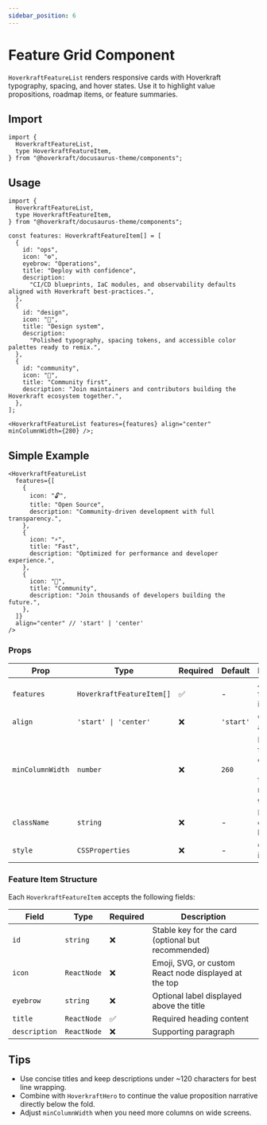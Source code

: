 ```yaml
---
sidebar_position: 6
---
```


# Feature Grid Component

`HoverkraftFeatureList` renders responsive cards with Hoverkraft typography, spacing, and hover states. Use it to highlight value propositions, roadmap items, or feature summaries.

## Import

```tsx
import {
  HoverkraftFeatureList,
  type HoverkraftFeatureItem,
} from "@hoverkraft/docusaurus-theme/components";
```

## Usage

```tsx title="src/components/FeatureHighlights.tsx"
import {
  HoverkraftFeatureList,
  type HoverkraftFeatureItem,
} from "@hoverkraft/docusaurus-theme/components";

const features: HoverkraftFeatureItem[] = [
  {
    id: "ops",
    icon: "⚙️",
    eyebrow: "Operations",
    title: "Deploy with confidence",
    description:
      "CI/CD blueprints, IaC modules, and observability defaults aligned with Hoverkraft best-practices.",
  },
  {
    id: "design",
    icon: "🎨",
    title: "Design system",
    description:
      "Polished typography, spacing tokens, and accessible color palettes ready to remix.",
  },
  {
    id: "community",
    icon: "🤝",
    title: "Community first",
    description: "Join maintainers and contributors building the Hoverkraft ecosystem together.",
  },
];

<HoverkraftFeatureList features={features} align="center" minColumnWidth={280} />;
```

## Simple Example

```tsx
<HoverkraftFeatureList
  features={[
    {
      icon: "🔓",
      title: "Open Source",
      description: "Community-driven development with full transparency.",
    },
    {
      icon: "⚡",
      title: "Fast",
      description: "Optimized for performance and developer experience.",
    },
    {
      icon: "🤝",
      title: "Community",
      description: "Join thousands of developers building the future.",
    },
  ]}
  align="center" // 'start' | 'center'
/>
```

### Props

| Prop             | Type                      | Required | Default   | Description                                              |
| ---------------- | ------------------------- | -------- | --------- | -------------------------------------------------------- |
| `features`       | `HoverkraftFeatureItem[]` | ✅       | -         | Array of feature items                                   |
| `align`          | `'start' \| 'center'`     | ❌       | `'start'` | Content alignment                                        |
| `minColumnWidth` | `number`                  | ❌       | `260`     | Min width for grid columns (px) used for responsive grid |
| `className`      | `string`                  | ❌       | -         | Extend or customize layout                               |
| `style`          | `CSSProperties`           | ❌       | -         | Custom inline styles                                     |

### Feature Item Structure

Each `HoverkraftFeatureItem` accepts the following fields:

| Field         | Type        | Required | Description                                           |
| ------------- | ----------- | -------- | ----------------------------------------------------- |
| `id`          | `string`    | ❌       | Stable key for the card (optional but recommended)    |
| `icon`        | `ReactNode` | ❌       | Emoji, SVG, or custom React node displayed at the top |
| `eyebrow`     | `string`    | ❌       | Optional label displayed above the title              |
| `title`       | `ReactNode` | ✅       | Required heading content                              |
| `description` | `ReactNode` | ❌       | Supporting paragraph                                  |

## Tips

- Use concise titles and keep descriptions under ~120 characters for best line wrapping.
- Combine with `HoverkraftHero` to continue the value proposition narrative directly below the fold.
- Adjust `minColumnWidth` when you need more columns on wide screens.
